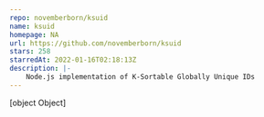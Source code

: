 ```yaml
---
repo: novemberborn/ksuid
name: ksuid
homepage: NA
url: https://github.com/novemberborn/ksuid
stars: 258
starredAt: 2022-01-16T02:18:13Z
description: |-
    Node.js implementation of K-Sortable Globally Unique IDs
---
```


[object Object]
